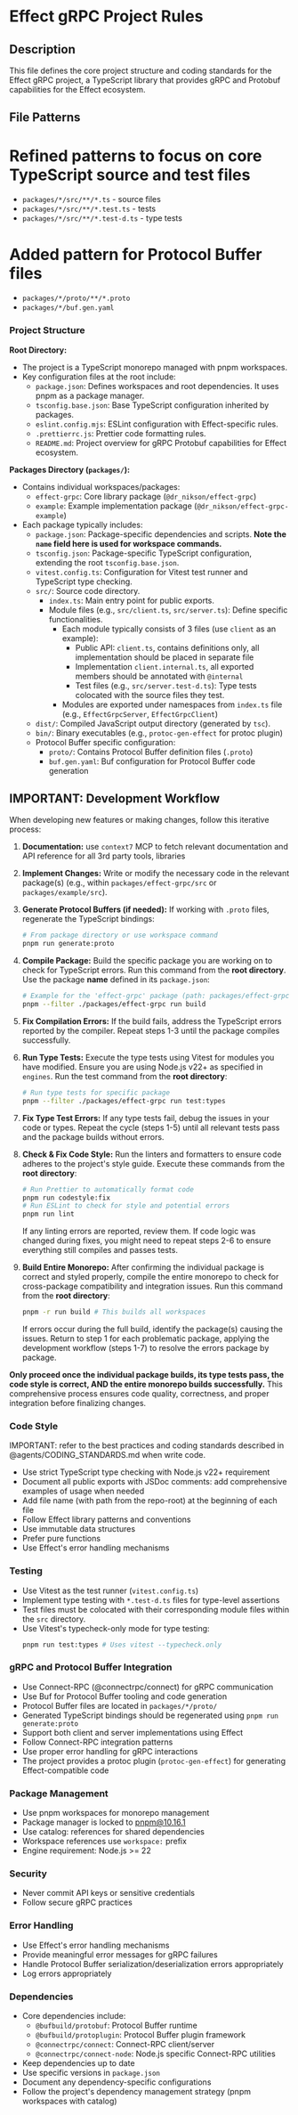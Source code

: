 # Effect gRPC Project Rules

## Description
This file defines the core project structure and coding standards for the Effect gRPC project, a TypeScript library that provides gRPC and Protobuf capabilities for the Effect ecosystem.

## File Patterns
# Refined patterns to focus on core TypeScript source and test files
- `packages/*/src/**/*.ts` - source files
- `packages/*/src/**/*.test.ts` - tests
- `packages/*/src/**/*.test-d.ts` - type tests
# Added pattern for Protocol Buffer files
- `packages/*/proto/**/*.proto`
- `packages/*/buf.gen.yaml`

### Project Structure

**Root Directory:**
- The project is a TypeScript monorepo managed with pnpm workspaces.
- Key configuration files at the root include:
  - `package.json`: Defines workspaces and root dependencies. It uses pnpm as a package manager.
  - `tsconfig.base.json`: Base TypeScript configuration inherited by packages.
  - `eslint.config.mjs`: ESLint configuration with Effect-specific rules.
  - `.prettierrc.js`: Prettier code formatting rules.
  - `README.md`: Project overview for gRPC Protobuf capabilities for Effect ecosystem.

**Packages Directory (`packages/`):**
- Contains individual workspaces/packages:
  - `effect-grpc`: Core library package (`@dr_nikson/effect-grpc`)
  - `example`: Example implementation package (`@dr_nikson/effect-grpc-example`)
- Each package typically includes:
  - `package.json`: Package-specific dependencies and scripts. **Note the `name` field here is used for workspace commands.**
  - `tsconfig.json`: Package-specific TypeScript configuration, extending the root `tsconfig.base.json`.
  - `vitest.config.ts`: Configuration for Vitest test runner and TypeScript type checking.
  - `src/`: Source code directory.
    - `index.ts`: Main entry point for public exports.
    - Module files (e.g., `src/client.ts`, `src/server.ts`): Define specific functionalities.
      - Each module typically consists of 3 files (use `client` as an example):
        - Public API: `client.ts`, contains definitions only, all implementation should be placed in separate file
        - Implementation `client.internal.ts`, all exported members should be annotated with `@internal`
        - Test files (e.g., `src/server.test-d.ts`): Type tests colocated with the source files they test.
      - Modules are exported under namespaces from `index.ts` file (e.g., `EffectGrpcServer`, `EffectGrpcClient`)
  - `dist/`: Compiled JavaScript output directory (generated by `tsc`).
  - `bin/`: Binary executables (e.g., `protoc-gen-effect` for protoc plugin)
  - Protocol Buffer specific configuration:
    - `proto/`: Contains Protocol Buffer definition files (`.proto`)
    - `buf.gen.yaml`: Buf configuration for Protocol Buffer code generation

## **IMPORTANT: Development Workflow**

When developing new features or making changes, follow this iterative process:

1. **Documentation:** use `context7` MCP to fetch relevant documentation and API reference for all 3rd party tools, libraries 
2. **Implement Changes:** Write or modify the necessary code in the relevant package(s) (e.g., within `packages/effect-grpc/src` or `packages/example/src`).
3. **Generate Protocol Buffers (if needed):** If working with `.proto` files, regenerate the TypeScript bindings:
    ```bash
    # From package directory or use workspace command
    pnpm run generate:proto
    ```

4. **Compile Package:** Build the specific package you are working on to check for TypeScript errors. Run this command from the **root directory**. Use the package **name** defined in its `package.json`:
    ```bash
    # Example for the 'effect-grpc' package (path: packages/effect-grpc)
    pnpm --filter ./packages/effect-grpc run build
    ```

5. **Fix Compilation Errors:** If the build fails, address the TypeScript errors reported by the compiler. Repeat steps 1-3 until the package compiles successfully.

6. **Run Type Tests:** Execute the type tests using Vitest for modules you have modified. Ensure you are using Node.js v22+ as specified in `engines`. Run the test command from the **root directory**:
    ```bash
    # Run type tests for specific package
    pnpm --filter ./packages/effect-grpc run test:types
    ```

7. **Fix Type Test Errors:** If any type tests fail, debug the issues in your code or types. Repeat the cycle (steps 1-5) until all relevant tests pass and the package builds without errors.

8. **Check & Fix Code Style:** Run the linters and formatters to ensure code adheres to the project's style guide. Execute these commands from the **root directory**:
    ```bash
    # Run Prettier to automatically format code
    pnpm run codestyle:fix
    # Run ESLint to check for style and potential errors
    pnpm run lint
    ```
    If any linting errors are reported, review them. If code logic was changed during fixes, you might need to repeat steps 2-6 to ensure everything still compiles and passes tests.

9. **Build Entire Monorepo:** After confirming the individual package is correct and styled properly, compile the entire monorepo to check for cross-package compatibility and integration issues. Run this command from the **root directory**:
    ```bash
    pnpm -r run build # This builds all workspaces
    ```
    If errors occur during the full build, identify the package(s) causing the issues. Return to step 1 for each problematic package, applying the development workflow (steps 1-7) to resolve the errors package by package.

**Only proceed once the individual package builds, its type tests pass, the code style is correct, AND the entire monorepo builds successfully.** This comprehensive process ensures code quality, correctness, and proper integration before finalizing changes.

### Code Style

IMPORTANT: refer to the best practices and coding standards described in @agents/CODING_STANDARDS.md when write code. 

- Use strict TypeScript type checking with Node.js v22+ requirement
- Document all public exports with JSDoc comments: add comprehensive examples of usage when needed 
- Add file name (with path from the repo-root) at the beginning of each file 
- Follow Effect library patterns and conventions
- Use immutable data structures
- Prefer pure functions
- Use Effect's error handling mechanisms

### Testing
- Use Vitest as the test runner (`vitest.config.ts`)
- Implement type testing with `*.test-d.ts` files for type-level assertions
- Test files must be colocated with their corresponding module files within the `src` directory.
- Use Vitest's typecheck-only mode for type testing:
  ```bash
  pnpm run test:types # Uses vitest --typecheck.only
  ```

### gRPC and Protocol Buffer Integration
- Use Connect-RPC (@connectrpc/connect) for gRPC communication
- Use Buf for Protocol Buffer tooling and code generation
- Protocol Buffer files are located in `packages/*/proto/`
- Generated TypeScript bindings should be regenerated using `pnpm run generate:proto`
- Support both client and server implementations using Effect
- Follow Connect-RPC integration patterns
- Use proper error handling for gRPC interactions
- The project provides a protoc plugin (`protoc-gen-effect`) for generating Effect-compatible code

### Package Management
- Use pnpm workspaces for monorepo management
- Package manager is locked to pnpm@10.16.1
- Use catalog: references for shared dependencies
- Workspace references use `workspace:` prefix
- Engine requirement: Node.js >= 22

### Security
- Never commit API keys or sensitive credentials
- Follow secure gRPC practices

### Error Handling
- Use Effect's error handling mechanisms
- Provide meaningful error messages for gRPC failures
- Handle Protocol Buffer serialization/deserialization errors appropriately
- Log errors appropriately

### Dependencies
- Core dependencies include:
  - `@bufbuild/protobuf`: Protocol Buffer runtime
  - `@bufbuild/protoplugin`: Protocol Buffer plugin framework
  - `@connectrpc/connect`: Connect-RPC client/server
  - `@connectrpc/connect-node`: Node.js specific Connect-RPC utilities
- Keep dependencies up to date
- Use specific versions in `package.json`
- Document any dependency-specific configurations
- Follow the project's dependency management strategy (pnpm workspaces with catalog)